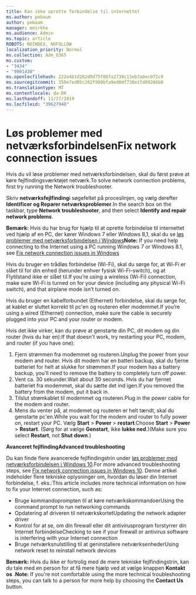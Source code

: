 ```yaml
---
title: Kan ikke oprette forbindelse til internettet
ms.author: pebaum
author: pebaum
manager: mnirkhe
ms.audience: Admin
ms.topic: article
ROBOTS: NOINDEX, NOFOLLOW
localization_priority: Normal
ms.collection: Adm_O365
ms.custom:
- "3434"
- "9001438"
ms.openlocfilehash: 222e4b1d282d9d75f08fa2739c13eb7a0ec072c9
ms.sourcegitcommit: 358e7ed05c262f909bfa9ed0df730e1fd89266b8
ms.translationtype: MT
ms.contentlocale: da-DK
ms.lasthandoff: 11/27/2019
ms.locfileid: "39627948"
---
```

# <a name="fix-network-connection-issues"></a><span data-ttu-id="aae53-102">Løs problemer med netværksforbindelsen</span><span class="sxs-lookup"><span data-stu-id="aae53-102">Fix network connection issues</span></span>

<span data-ttu-id="aae53-103">Hvis du vil løse problemer med netværksforbindelsen, skal du først prøve at køre fejlfindingsværktøjet netværk.</span><span class="sxs-lookup"><span data-stu-id="aae53-103">To solve network connection problems, first try running the Network troubleshooter.</span></span> 

<span data-ttu-id="aae53-104">Skriv **netværksfejlfinding**i søgefeltet på proceslinjen, og vælg derefter **Identificer og Reparer netværksproblemer**.</span><span class="sxs-lookup"><span data-stu-id="aae53-104">In the search box on the taskbar, type **Network troubleshooter**, and then select **Identify and repair network problems**.</span></span>

<span data-ttu-id="aae53-105">**Bemærk:** Hvis du har brug for hjælp til at oprette forbindelse til internettet ved hjælp af en PC, der kører Windows 7 eller Windows 8,1, skal du se [løs problemer med netværksforbindelsen i Windows](https://support.microsoft.com/help/15287)</span><span class="sxs-lookup"><span data-stu-id="aae53-105">**Note:** If you need help connecting to the Internet using a PC running Windows 7 or Windows 8.1, see [Fix network connection issues in Windows](https://support.microsoft.com/help/15287)</span></span> 

<span data-ttu-id="aae53-106">Hvis du bruger en trådløs forbindelse (Wi-Fi), skal du sørge for, at Wi-Fi er slået til for din enhed (herunder enhver fysisk Wi-Fi-switch), og at Flytilstand ikke er slået til.</span><span class="sxs-lookup"><span data-stu-id="aae53-106">If you’re using a wireless (Wi-Fi) connection, make sure Wi-Fi is turned on for your device (including any physical Wi-Fi switch), and that airplane mode isn’t turned on.</span></span>

<span data-ttu-id="aae53-107">Hvis du bruger en kabelforbundet (Ethernet) forbindelse, skal du sørge for, at kablet er sluttet korrekt til pc'en og routeren eller modemmet.</span><span class="sxs-lookup"><span data-stu-id="aae53-107">If you’re using a wired (Ethernet) connection, make sure the cable is securely plugged into your PC and your router or modem.</span></span>

<span data-ttu-id="aae53-108">Hvis det ikke virker, kan du prøve at genstarte din PC, dit modem og din router (hvis du har en):</span><span class="sxs-lookup"><span data-stu-id="aae53-108">If that doesn't work, try restarting your PC, modem, and router (if you have one):</span></span>

1. <span data-ttu-id="aae53-109">Fjern strømmen fra modemmet og routeren.</span><span class="sxs-lookup"><span data-stu-id="aae53-109">Unplug the power from your modem and router.</span></span> <span data-ttu-id="aae53-110">Hvis dit modem har en batteri backup, skal du fjerne batteriet for helt at slukke for strømmen.</span><span class="sxs-lookup"><span data-stu-id="aae53-110">If your modem has a battery backup, you’ll need to remove the battery to completely turn off power.</span></span>
2. <span data-ttu-id="aae53-111">Vent ca. 30 sekunder.</span><span class="sxs-lookup"><span data-stu-id="aae53-111">Wait about 30 seconds.</span></span> <span data-ttu-id="aae53-112">Hvis du har fjernet batteriet fra modemmet, skal du sætte det ind igen.</span><span class="sxs-lookup"><span data-stu-id="aae53-112">If you removed the battery from the modem, put it back in.</span></span>
3. <span data-ttu-id="aae53-113">Tilslut strømkablet til modemmet og routeren.</span><span class="sxs-lookup"><span data-stu-id="aae53-113">Plug in the power cable for the modem and router.</span></span>
4. <span data-ttu-id="aae53-114">Mens du venter på, at modemet og routeren er helt tændt, skal du genstarte pc'en.</span><span class="sxs-lookup"><span data-stu-id="aae53-114">While you wait for the modem and router to fully power on, restart your PC.</span></span> <span data-ttu-id="aae53-115">Vælg **Start** > **Power** > **restart**.</span><span class="sxs-lookup"><span data-stu-id="aae53-115">Choose **Start** > **Power** > **Restart**.</span></span> <span data-ttu-id="aae53-116">(Sørg for at vælge **Genstart**, ikke **lukke ned**.)</span><span class="sxs-lookup"><span data-stu-id="aae53-116">(Make sure you select **Restart**, not **Shut down**.)</span></span>

<span data-ttu-id="aae53-117">**Avanceret fejlfinding**</span><span class="sxs-lookup"><span data-stu-id="aae53-117">**Advanced troubleshooting**</span></span>

<span data-ttu-id="aae53-118">Du kan finde flere avancerede fejlfindingstrin under [løs problemer med netværksforbindelsen i Windows 10](https://support.microsoft.com/help/10741?ocid=SMC10741%2F).</span><span class="sxs-lookup"><span data-stu-id="aae53-118">For more advanced troubleshooting steps, see [Fix network connection issues in Windows 10](https://support.microsoft.com/help/10741?ocid=SMC10741%2F).</span></span> <span data-ttu-id="aae53-119">Denne artikel indeholder flere tekniske oplysninger om, hvordan du løser din Internet forbindelse, f. eks.:</span><span class="sxs-lookup"><span data-stu-id="aae53-119">This article includes more technical information on how to fix your Internet connection, such as:</span></span>

- <span data-ttu-id="aae53-120">Bruge kommandoprompten til at køre netværkskommandoer</span><span class="sxs-lookup"><span data-stu-id="aae53-120">Using the command prompt to run networking commands</span></span>
- <span data-ttu-id="aae53-121">Opdatering af driveren til netværkskortet</span><span class="sxs-lookup"><span data-stu-id="aae53-121">Updating the network adapter driver</span></span>
- <span data-ttu-id="aae53-122">Kontrol for at se, om din firewall eller dit antivirusprogram forstyrrer din Internet forbindelse</span><span class="sxs-lookup"><span data-stu-id="aae53-122">Checking to see if your firewall or antivirus software is interfering with your Internet connection</span></span>
- <span data-ttu-id="aae53-123">Bruge netværksnulstilling til at geninstallere netværksenheder</span><span class="sxs-lookup"><span data-stu-id="aae53-123">Using network reset to reinstall network devices</span></span>

<span data-ttu-id="aae53-124">**Bemærk:** Hvis du ikke er fortrolig med de mere tekniske fejlfindingstrin, kan du tale med en person for at få mere hjælp ved at vælge knappen **Kontakt os** .</span><span class="sxs-lookup"><span data-stu-id="aae53-124">**Note:** If you're not comfortable using the more technical troubleshooting steps, you can talk to a person for more help by choosing the **Contact Us** button.</span></span>